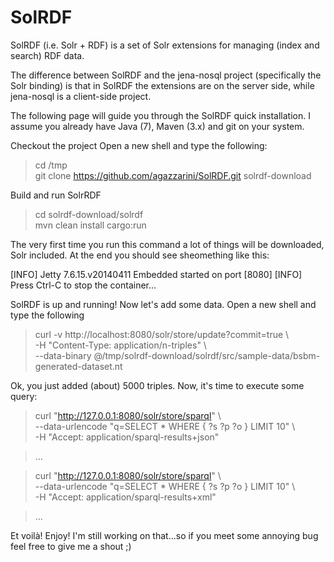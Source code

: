 SolRDF
======

SolRDF (i.e. Solr + RDF) is a set of Solr extensions for managing (index and search) RDF data.

The difference between SolRDF and the jena-nosql project (specifically the Solr binding) is that in SolRDF the extensions are on the server side, while jena-nosql is a client-side project. 

The following page will guide you through the SolRDF quick installation. I assume you already have Java (7), Maven (3.x) and git on your system.

Checkout the project Open a new shell and type the following:

> cd /tmp  
> git clone https://github.com/agazzarini/SolRDF.git solrdf-download

Build and run SolrRDF

> cd solrdf-download/solrdf  
> mvn clean install cargo:run  

The very first time you run this command a lot of things will be downloaded, Solr included. At the end you should see sheomething like this:

[INFO] Jetty 7.6.15.v20140411 Embedded started on port [8080]
[INFO] Press Ctrl-C to stop the container...

SolRDF is up and running! Now let's add some data. Open a new shell and type the following

> curl -v http://localhost:8080/solr/store/update?commit=true \  
  -H "Content-Type: application/n-triples" \  
  --data-binary @/tmp/solrdf-download/solrdf/src/sample-data/bsbm-generated-dataset.nt  

Ok, you just added (about) 5000 triples. Now, it's time to execute some query:

> curl "http://127.0.0.1:8080/solr/store/sparql" \  
  --data-urlencode "q=SELECT * WHERE { ?s ?p ?o } LIMIT 10" \  
  -H "Accept: application/sparql-results+json"  

> ...      

>  curl "http://127.0.0.1:8080/solr/store/sparql" \   
  --data-urlencode "q=SELECT * WHERE { ?s ?p ?o } LIMIT 10" \  
  -H "Accept: application/sparql-results+xml"  
  
>  ...

Et voilà! Enjoy! I'm still working on that...so if you meet some annoying bug feel free to give me a shout ;)
